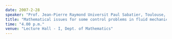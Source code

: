 ```yaml
---
date: 2007-2-28
speaker: "Prof. Jean-Pierre Raymond Universit Paul Sabatier, Toulouse, France HRI, Allahabad"
title: "Mathematical issues for some control problems in fluid mechanics"
time: "4.00 p.m." 
venue: "Lecture Hall - I, Dept. of Mathematics"
---
```


